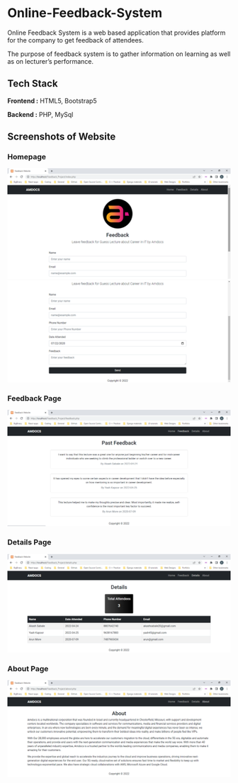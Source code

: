 # Online-Feedback-System

Online Feedback System is a web based application that provides platform for the company to get
feedback of attendees.

The purpose of feedback system is to gather information on learning as well as on
lecturer’s performance.

## Tech Stack

**Frontend :** HTML5, Bootstrap5

**Backend :** PHP, MySql

## Screenshots of Website

### Homepage

![Homepage1](./Output_Screenshots/Home_Page_1.png)
![Homepage2](./Output_Screenshots/Home_Page_2.png)

### Feedback Page

![Feedback Page](./Output_Screenshots/Feedback_Page.png)

### Details Page

![Details Page](./Output_Screenshots/Details_Page.png)

### About Page

![About Page](./Output_Screenshots/About_Page.png)
